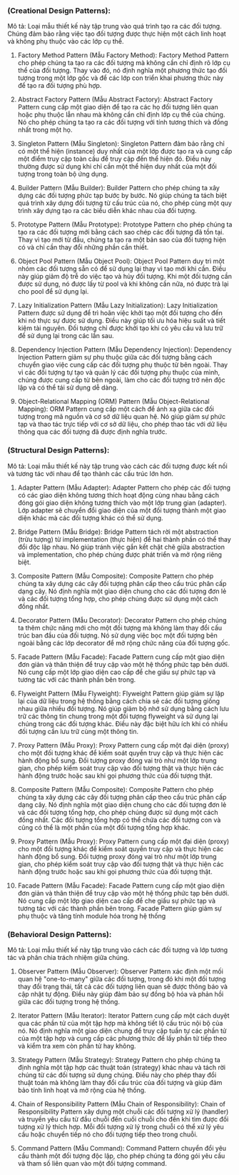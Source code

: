 ### (Creational Design Patterns):

Mô tả: Loại mẫu thiết kế này tập trung vào quá trình tạo ra các đối tượng. Chúng đảm bảo rằng việc tạo đối tượng được thực hiện một cách linh hoạt và không phụ thuộc vào các lớp cụ thể.

1. Factory Method Pattern (Mẫu Factory Method):
Factory Method Pattern cho phép chúng ta tạo ra các đối tượng mà không cần chỉ định rõ lớp cụ thể của đối tượng. Thay vào đó, nó định nghĩa một phương thức tạo đối tượng trong một lớp gốc và để các lớp con triển khai phương thức này để tạo ra đối tượng phù hợp.

2. Abstract Factory Pattern (Mẫu Abstract Factory):
Abstract Factory Pattern cung cấp một giao diện để tạo ra các họ đối tượng liên quan hoặc phụ thuộc lẫn nhau mà không cần chỉ định lớp cụ thể của chúng. Nó cho phép chúng ta tạo ra các đối tượng với tính tương thích và đồng nhất trong một họ.

3. Singleton Pattern (Mẫu Singleton):
Singleton Pattern đảm bảo rằng chỉ có một thể hiện (instance) duy nhất của một lớp được tạo ra và cung cấp một điểm truy cập toàn cầu để truy cập đến thể hiện đó. Điều này thường được sử dụng khi chỉ cần một thể hiện duy nhất của một đối tượng trong toàn bộ ứng dụng.

4. Builder Pattern (Mẫu Builder):
Builder Pattern cho phép chúng ta xây dựng các đối tượng phức tạp bước by bước. Nó giúp chúng ta tách biệt quá trình xây dựng đối tượng từ cấu trúc của nó, cho phép cùng một quy trình xây dựng tạo ra các biểu diễn khác nhau của đối tượng.

5. Prototype Pattern (Mẫu Prototype):
Prototype Pattern cho phép chúng ta tạo ra các đối tượng mới bằng cách sao chép các đối tượng đã tồn tại. Thay vì tạo mới từ đầu, chúng ta tạo ra một bản sao của đối tượng hiện có và chỉ cần thay đổi những phần cần thiết.

6. Object Pool Pattern (Mẫu Object Pool):
Object Pool Pattern duy trì một nhóm các đối tượng sẵn có để sử dụng lại thay vì tạo mới khi cần. Điều này giúp giảm độ trễ do việc tạo và hủy đối tượng. Khi một đối tượng cần được sử dụng, nó được lấy từ pool và khi không cần nữa, nó được trả lại cho pool để sử dụng lại.

7. Lazy Initialization Pattern (Mẫu Lazy Initialization):
Lazy Initialization Pattern được sử dụng để trì hoãn việc khởi tạo một đối tượng cho đến khi nó thực sự được sử dụng. Điều này giúp tối ưu hóa hiệu suất và tiết kiệm tài nguyên. Đối tượng chỉ được khởi tạo khi có yêu cầu và lưu trữ để sử dụng lại trong các lần sau.

8. Dependency Injection Pattern (Mẫu Dependency Injection):
Dependency Injection Pattern giảm sự phụ thuộc giữa các đối tượng bằng cách chuyển giao việc cung cấp các đối tượng phụ thuộc từ bên ngoài. Thay vì các đối tượng tự tạo và quản lý các đối tượng phụ thuộc của mình, chúng được cung cấp từ bên ngoài, làm cho các đối tượng trở nên độc lập và có thể tái sử dụng dễ dàng.

9. Object-Relational Mapping (ORM) Pattern (Mẫu Object-Relational Mapping):
ORM Pattern cung cấp một cách để ánh xạ giữa các đối tượng trong mã nguồn và cơ sở dữ liệu quan hệ. Nó giúp giảm sự phức tạp và thao tác trực tiếp với cơ sở dữ liệu, cho phép thao tác với dữ liệu thông qua các đối tượng đã được định nghĩa trước.

### (Structural Design Patterns):

Mô tả: Loại mẫu thiết kế này tập trung vào cách các đối tượng được kết nối và tương tác với nhau để tạo thành các cấu trúc lớn hơn.

1. Adapter Pattern (Mẫu Adapter):
Adapter Pattern cho phép các đối tượng có các giao diện không tương thích hoạt động cùng nhau bằng cách đóng gói giao diện không tương thích vào một lớp trung gian (adapter). Lớp adapter sẽ chuyển đổi giao diện của một đối tượng thành một giao diện khác mà các đối tượng khác có thể sử dụng.

2. Bridge Pattern (Mẫu Bridge):
Bridge Pattern tách rời một abstraction (trừu tượng) từ implementation (thực hiện) để hai thành phần có thể thay đổi độc lập nhau. Nó giúp tránh việc gắn kết chặt chẽ giữa abstraction và implementation, cho phép chúng được phát triển và mở rộng riêng biệt.

3. Composite Pattern (Mẫu Composite):
Composite Pattern cho phép chúng ta xây dựng các cây đối tượng phân cấp theo cấu trúc phân cấp dạng cây. Nó định nghĩa một giao diện chung cho các đối tượng đơn lẻ và các đối tượng tổng hợp, cho phép chúng được sử dụng một cách đồng nhất.

4. Decorator Pattern (Mẫu Decorator):
Decorator Pattern cho phép chúng ta thêm chức năng mới cho một đối tượng mà không làm thay đổi cấu trúc ban đầu của đối tượng. Nó sử dụng việc bọc một đối tượng bên ngoài bằng các lớp decorator để mở rộng chức năng của đối tượng gốc.

5. Facade Pattern (Mẫu Facade):
Facade Pattern cung cấp một giao diện đơn giản và thân thiện để truy cập vào một hệ thống phức tạp bên dưới. Nó cung cấp một lớp giao diện cao cấp để che giấu sự phức tạp và tương tác với các thành phần bên trong.

6. Flyweight Pattern (Mẫu Flyweight):
Flyweight Pattern giúp giảm sự lặp lại của dữ liệu trong hệ thống bằng cách chia sẻ các đối tượng giống nhau giữa nhiều đối tượng. Nó giúp giảm bộ nhớ sử dụng bằng cách lưu trữ các thông tin chung trong một đối tượng flyweight và sử dụng lại chúng trong các đối tượng khác. Điều này đặc biệt hữu ích khi có nhiều đối tượng cần lưu trữ cùng một thông tin.

7. Proxy Pattern (Mẫu Proxy):
Proxy Pattern cung cấp một đại diện (proxy) cho một đối tượng khác để kiểm soát quyền truy cập và thực hiện các hành động bổ sung. Đối tượng proxy đóng vai trò như một lớp trung gian, cho phép kiểm soát truy cập vào đối tượng thật và thực hiện các hành động trước hoặc sau khi gọi phương thức của đối tượng thật.

8. Composite Pattern (Mẫu Composite):
Composite Pattern cho phép chúng ta xây dựng các cây đối tượng phân cấp theo cấu trúc phân cấp dạng cây. Nó định nghĩa một giao diện chung cho các đối tượng đơn lẻ và các đối tượng tổng hợp, cho phép chúng được sử dụng một cách đồng nhất. Các đối tượng tổng hợp có thể chứa các đối tượng con và cũng có thể là một phần của một đối tượng tổng hợp khác.

6. Proxy Pattern (Mẫu Proxy):
Proxy Pattern cung cấp một đại diện (proxy) cho một đối tượng khác để kiểm soát quyền truy cập và thực hiện các hành động bổ sung. Đối tượng proxy đóng vai trò như một lớp trung gian, cho phép kiểm soát truy cập vào đối tượng thật và thực hiện các hành động trước hoặc sau khi gọi phương thức của đối tượng thật.

10. Facade Pattern (Mẫu Facade):
Facade Pattern cung cấp một giao diện đơn giản và thân thiện để truy cập vào một hệ thống phức tạp bên dưới. Nó cung cấp một lớp giao diện cao cấp để che giấu sự phức tạp và tương tác với các thành phần bên trong. Facade Pattern giúp giảm sự phụ thuộc và tăng tính module hóa trong hệ thống

### (Behavioral Design Patterns):

Mô tả: Loại mẫu thiết kế này tập trung vào cách các đối tượng và lớp tương tác và phân chia trách nhiệm giữa chúng.

1. Observer Pattern (Mẫu Observer):
Observer Pattern xác định một mối quan hệ "one-to-many" giữa các đối tượng, trong đó khi một đối tượng thay đổi trạng thái, tất cả các đối tượng liên quan sẽ được thông báo và cập nhật tự động. Điều này giúp đảm bảo sự đồng bộ hóa và phản hồi giữa các đối tượng trong hệ thống.

2. Iterator Pattern (Mẫu Iterator):
Iterator Pattern cung cấp một cách duyệt qua các phần tử của một tập hợp mà không tiết lộ cấu trúc nội bộ của nó. Nó định nghĩa một giao diện chung để truy cập tuần tự các phần tử của một tập hợp và cung cấp các phương thức để lấy phần tử tiếp theo và kiểm tra xem còn phần tử hay không.

3. Strategy Pattern (Mẫu Strategy):
Strategy Pattern cho phép chúng ta định nghĩa một tập hợp các thuật toán (strategy) khác nhau và tách rời chúng từ các đối tượng sử dụng chúng. Điều này cho phép thay đổi thuật toán mà không làm thay đổi cấu trúc của đối tượng và giúp đảm bảo tính linh hoạt và mở rộng của hệ thống.

4. Chain of Responsibility Pattern (Mẫu Chain of Responsibility):
Chain of Responsibility Pattern xây dựng một chuỗi các đối tượng xử lý (handler) và truyền yêu cầu từ đầu chuỗi đến cuối chuỗi cho đến khi tìm được đối tượng xử lý thích hợp. Mỗi đối tượng xử lý trong chuỗi có thể xử lý yêu cầu hoặc chuyển tiếp nó cho đối tượng tiếp theo trong chuỗi.

5. Command Pattern (Mẫu Command):
Command Pattern chuyển đổi yêu cầu thành một đối tượng độc lập, cho phép chúng ta đóng gói yêu cầu và tham số liên quan vào một đối tượng command.
